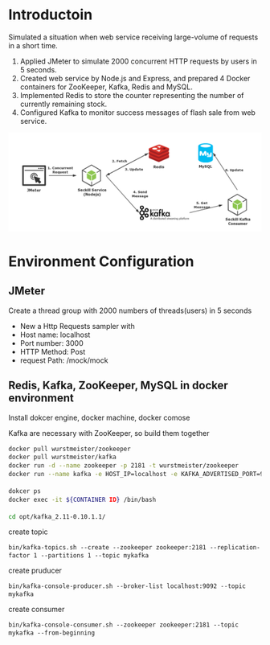 # Introductoin

Simulated a situation when web service receiving large-volume of requests in a short time.
1. Applied JMeter to simulate 2000 concurrent HTTP requests by users in 5 seconds.
2. Created web service by Node.js and Express, and prepared 4 Docker containers for ZooKeeper, Kafka, Redis and MySQL.
3. Implemented Redis to store the counter representing the number of currently remaining stock.
4. Configured Kafka to monitor success messages of flash sale from web service.

![Alt text](https://github.com/ferzl123/Black-Friday-Flash-sale-mock/blob/master/1.png "Optional title")

# Environment Configuration

## JMeter

Create a thread group with 2000 numbers of threads(users) in 5 seconds
* New a Http Requests sampler with 
* Host name: localhost 
* Port number: 3000
* HTTP Method: Post
* request Path: /mock/mock

## Redis, Kafka, ZooKeeper, MySQL in docker environment

Install dokcer engine, docker machine, docker comose

Kafka are necessary with ZooKeeper, so build them together

```bash
docker pull wurstmeister/zookeeper
docker pull wurstmeister/kafka
docker run -d --name zookeeper -p 2181 -t wurstmeister/zookeeper
docker run --name kafka -e HOST_IP=localhost -e KAFKA_ADVERTISED_PORT=9092 -e KAFKA_BROKER_ID=1 -e ZK=zk -p 9092 --link zookeeper:zk -t wurstmeister/kafka

dokcer ps
docker exec -it ${CONTAINER ID} /bin/bash 

cd opt/kafka_2.11-0.10.1.1/ 
```

create topic
```
bin/kafka-topics.sh --create --zookeeper zookeeper:2181 --replication-factor 1 --partitions 1 --topic mykafka
```
create pruducer
```
bin/kafka-console-producer.sh --broker-list localhost:9092 --topic mykafka
```
create consumer
```
bin/kafka-console-consumer.sh --zookeeper zookeeper:2181 --topic mykafka --from-beginning

```

